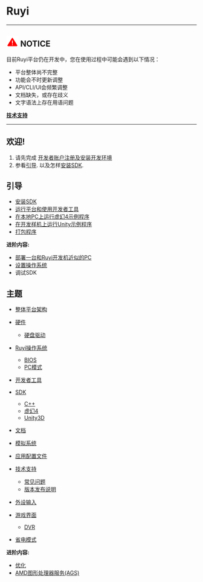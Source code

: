 # Ruyi

---
## ![](/docs/img/warning.png) NOTICE
目前Ruyi平台仍在开发中，您在使用过程中可能会遇到以下情况：

* 平台整体尚不完整
* 功能会不时更新调整
* API/CLI/UI会频繁调整
* 文档缺失，或存在歧义
* 文字语法上存在用语问题

__[技术支持](topics/support.md)__

---

## 欢迎!

1. 请先完成 [开发者账户注册及安装开发环境](topics/dev_onboarding.md)
1. 参看[引导](#tutorials). 以及怎样[安装SDK](tutorials/setup.md).

## 引导

* [安装SDK](tutorials/setup.md)
* [运行平台和使用开发者工具](tutorials/layer0_devtools.md)
* [在本地PC上运行虚幻4示例程序](tutorials/run_ue4_sample_pc.md)
* [在开发样机上运行Unity示例程序](tutorials/run_unity_sample_console.md)
* [打包程序](tutorials/how_to_pack.md)

__进阶内容:__

* [部署一台和Ruyi开发机近似的PC](topics/simulation_system.md)
* [设置操作系统](topics/os.md#Installation)
* 调试SDK

## 主题

* [整体平台架构](topics/layer0.md)
* [硬件](topics/hardware.md)
    * [硬盘驱动](topics/harddrive.md)
* [Ruyi操作系统](topics/os.md)
    * [BIOS](topics/bios.md)
    * [PC模式](topics/pc_mode.md)
* [开发者工具](topics/devtool.md)
* [SDK](topics/sdk.md)
    * [C++](topics/cplusplus.md)
    * [虚幻4](topics/ue4.md)
    * [Unity3D](topics/unity.md)
* [文档](topics/docs.md)
* [模拟系统](topics/simulation_system.md)
* [应用配置文件](topics/app_metadata.md)
* [技术支持](topics/support.md)
    * [常见问题](faq.md)
    * [版本发布说明](topics/release_notes.md)

* [外设输入](topics/input.md)
* [游戏界面](topics/overlay.md)
    * [DVR](topics/dvr.md)
* [省电模式](topics/lpm.md)

__进阶内容:__

* [优化](topics/optimization.md)
* [AMD图形处理器服务(AGS)](topics/amd_gpu_services.md)
